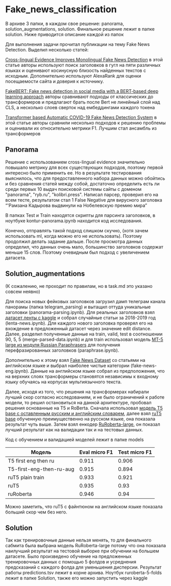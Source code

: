 # Fake_news_classification

В архиве 3 папки, в каждом свое решение: panorama, solution_augmentations, solution. Финальное решение лежит в папке solution. Ниже приводится описание каждой из папок

Для выполнения задачи прочитал публикации на тему Fake News Detection. Выделил несколько статей:

[Cross-lingual Evidence Improves Monolingual Fake News Detection](https://aclanthology.org/2021.acl-srw.32.pdf) в этой статье авторы используют поиск заголовков в гугл на пяти различных языках и оценивают косинусную близость найденных текстов с исходным. Дополнительно используют AlexaRank для оценки посещаемости сайта и доверия к источнику.

[FakeBERT: Fake news detection in social media with a BERT-based deep learning approach](https://link.springer.com/content/pdf/10.1007/s11042-020-10183-2.pdf) авторы сравнивают подходы от классических до трансформеров и предлагают брать после Bert не линейный слой над CLS, а несколько слоев сверток над ембеддингами каждого токена

[Transformer based Automatic COVID-19 Fake News Detection System](https://arxiv.org/pdf/2101.00180.pdf) в этой статье авторы сравнили несколько подходов к решению проблемы и оценивали их относительно метрики F1. Лучшим стал ансамбль из трансформеров

## Panorama

Решение с использованием cross-lingual evidence значительно повышало метрику для всех существующих подходов, поэтому первой интересно было применить ее. Но в результате тестирования выяснилось, что для предоставленного набора данных можно обойтись и без сравнения статей между собой, достаточно определить есть ли среди первых 10 выдач поисковой системы сайты с доменом "panorama", "ryb.ru", "kolibri.press". Написал парсер, проверил его на всем тесте, результатом стал 1 False Negative для вирусного заголовка “'Рамзана Кадырова выдвинули на Нобелевскую премию мира”

В папках Test и Train находятся скрипты для парсинга заголовков, в ноутбуке kontur-panorama.ipynb находится код исследования.

Конечно, отправлять такой подход слишком скучно, (хотя зачем использовать ml, когда можно его не использовать). Поэтому продолжил делать задание дальше. После просмотра данных определил, что данных очень мало, большинство заголовков содержат меньше 15 слов. Поэтому очевидным был подход с увеличением датасета. 

## Solution_augmentations

(К сожалению, не проходит по правилам, но в task.md это указано совсем неявно)

Для поиска новых фейковых заголовков загрузил дамп телеграм канала панорамы (папка telegram_parsing) и вытащил оттуда уникальные заголовки (panorama-parsing.ipynb). Для реальных заголовков взял [датасет ленты с kaggle](https://www.kaggle.com/datasets/yutkin/corpus-of-russian-news-articles-from-lenta) и собрал случайные статьи за 2018-2019 год (lenta-news.ipynb). Для каждого нового заголовка проверял его на вхождение в предложенный датасет через значение edit distance. Далее, разделил полученные данные на train, valid, test в соотношении 90, 5, 5 (merge-parsed-data.ipynb) и для train использовал модель [MT-5 large из модуля Russian Paraphrasers](https://github.com/RussianNLP/russian_paraphrasers) для получения перефразированных заголовков (paraphrase.ipynb).

Дополнительно к этому взял [Fake News Dataset](https://www.kaggle.com/datasets/clmentbisaillon/fake-and-real-news-dataset) со статьями на английском языке и выбрал наиболее чистые категории (fake-news-eng.ipynb). Данные на английском языке собрал из предположения, что на верхних слоях трансформеры становятся независимы к входному языку обучаясь на корпусах мультиязычного текста.

Далее, исходя из того, что решения на трансформерах набирали лучший скор согласно исследованиям, и не было ограничений к работе модели, то решил остановиться на данной архитектуре, пробовал решения основанные на T5 и RoBerta. Сначала использовал [модель T5 base с оставленным русским и английским словарем](https://huggingface.co/cointegrated/rut5-base-multitask), далее взял [ruT5 base](https://huggingface.co/sberbank-ai/ruT5-base) обученную преимущественно на русском языке, она показала результат чуть выше. Затем взял енкодер [RuRoberta-large](https://huggingface.co/sberbank-ai/ruRoberta-large), он показал лучший результат как на валидации так и на тестовых данных. 

Код с обучением и валидацией моделей лежит в папке models

| Модель                   | Eval micro F1 | Test micro F1 |
|--------------------------|---------------|---------------|
| T5 first eng then ru     | 0.911         | 0.906         |
| T5-first-eng-then-ru-aug | 0.915         | 0.894         |
| ruT5 plain train         | 0.933         | 0.921         |
| ruT5                     | 0.935         | 0.93          |
| ruRoberta                | 0.946         | 0.94          |


Можно заметить, что ruT5 с файнтюном на английском языке показала больший скор чем без него.

## Solution

Так как тренировочные данные нельзя менять, то для финального сабмита была выбрана модель RuRoberta-large потому что она показала наилучший результат на тестовой выборке при обучении на большем датасете. Было произведено обучение на предложенных тренировочных данных с помощью 5 фолдов и усреднения предсказаний с каждого фолда для уменьшения дисперсии. Результат работы predictions.tsv лежит в корне архива. Ноутбук ruroberta-5-folds лежит в папке Solution, также его можно запустить через kaggle 
